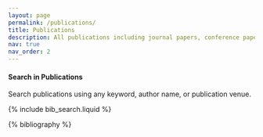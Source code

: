 ```yaml
---
layout: page
permalink: /publications/
title: Publications
description: All publications including journal papers, conference papers, posters/demos, and preprints.
nav: true
nav_order: 2
---
```


<!-- _pages/publications.md -->

<!-- Bibsearch Feature -->

<h4>Search in Publications</h4>
<p>Search publications using any keyword, author name, or publication venue.</p>
{% include bib_search.liquid %}

<div class="publications">

{% bibliography %}

</div>
